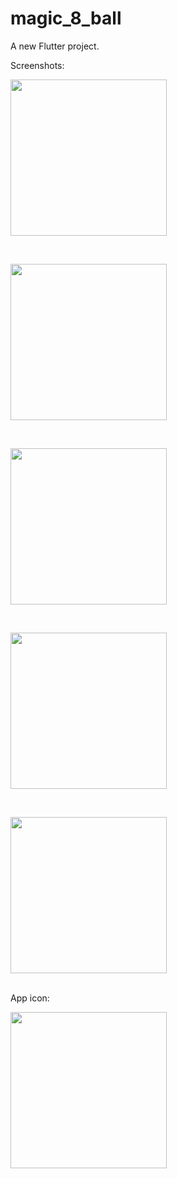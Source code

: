 # magic_8_ball

A new Flutter project.

Screenshots:<br/>
<p >
<img width="250" src="https://user-images.githubusercontent.com/71442681/182360823-d93f2c97-b2ce-4bc5-99c8-85483174bea9.jpg">
</p>

<br/>
<p >
  <img width="250" src="https://user-images.githubusercontent.com/71442681/182360901-99788d26-2dd0-4b52-86d8-e04765adc625.jpg">
</p>

<br/>
<p>
  <img width="250" src="https://user-images.githubusercontent.com/71442681/182361020-b737a33f-d384-4e2f-bca9-07c2b62002cc.jpg">
</p>

<br/>
<p> <img width="250" src="https://user-images.githubusercontent.com/71442681/182361479-2bbd6c92-0139-4c83-ab2d-4f6ee5969343.jpg">
</p>

<br/>
<p> <img width="250" src="https://user-images.githubusercontent.com/71442681/182361935-f5eb738e-03e0-40e6-af38-c1fe9482f1cf.png">
</p>

<br/>
App icon:<br/>
<p >
  <img width="250" src="https://user-images.githubusercontent.com/71442681/182362104-669e0d66-c34e-4c07-a9de-9a1511d88ad6.png">
</p>

